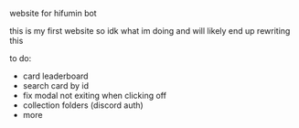 website for hifumin bot

this is my first website so idk what im doing and will likely end up rewriting this

to do:
* card leaderboard
* search card by id
* fix modal not exiting when clicking off
* collection folders (discord auth)
* more 
